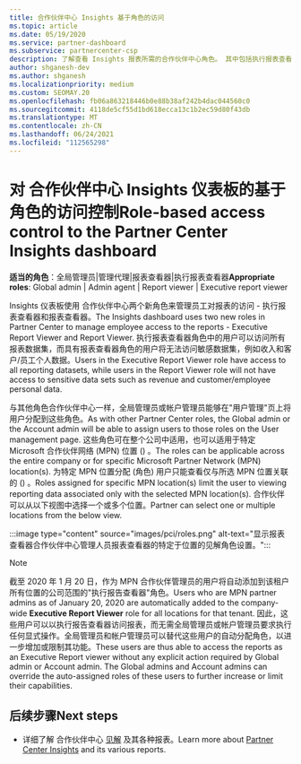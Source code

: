 ```yaml
---
title: 合作伙伴中心 Insights 基于角色的访问
ms.topic: article
ms.date: 05/19/2020
ms.service: partner-dashboard
ms.subservice: partnercenter-csp
description: 了解查看 Insights 报表所需的合作伙伴中心角色。 其中包括执行报表查看器和报表查看器的角色。
author: shganesh-dev
ms.author: shganesh
ms.localizationpriority: medium
ms.custom: SEOMAY.20
ms.openlocfilehash: fb06a863218446b0e88b38af242b4dac044560c0
ms.sourcegitcommit: 4118de5cf55d1bd618ecca13c1b2ec59d80f43db
ms.translationtype: MT
ms.contentlocale: zh-CN
ms.lasthandoff: 06/24/2021
ms.locfileid: "112565298"
---
```

# <a name="role-based-access-control-to-the-partner-center-insights-dashboard"></a><span data-ttu-id="c34b3-104">对 合作伙伴中心 Insights 仪表板的基于角色的访问控制</span><span class="sxs-lookup"><span data-stu-id="c34b3-104">Role-based access control to the Partner Center Insights dashboard</span></span>

<span data-ttu-id="c34b3-105">**适当的角色**：全局管理员|管理代理|报表查看器|执行报表查看器</span><span class="sxs-lookup"><span data-stu-id="c34b3-105">**Appropriate roles**: Global admin | Admin agent | Report viewer | Executive report viewer</span></span>

<span data-ttu-id="c34b3-106">Insights 仪表板使用 合作伙伴中心两个新角色来管理员工对报表的访问 - 执行报表查看器和报表查看器。</span><span class="sxs-lookup"><span data-stu-id="c34b3-106">The Insights dashboard uses two new roles in Partner Center to manage employee access to the reports - Executive Report Viewer and Report Viewer.</span></span>  <span data-ttu-id="c34b3-107">执行报表查看器角色中的用户可以访问所有报表数据集，而具有报表查看器角色的用户将无法访问敏感数据集，例如收入和客户/员工个人数据。</span><span class="sxs-lookup"><span data-stu-id="c34b3-107">Users in the Executive Report Viewer role have access to all reporting datasets, while users in the Report Viewer role will not have access to sensitive data sets such as revenue and customer/employee personal data.</span></span>  

<span data-ttu-id="c34b3-108">与其他角色合作伙伴中心一样，全局管理员或帐户管理员能够在"用户管理"页上将用户分配到这些角色。</span><span class="sxs-lookup"><span data-stu-id="c34b3-108">As with other Partner Center roles, the Global admin or the Account admin will be able to assign users to those roles on the User management page.</span></span> <span data-ttu-id="c34b3-109">这些角色可在整个公司中适用，也可以适用于特定 Microsoft 合作伙伴网络 (MPN) 位置 () 。</span><span class="sxs-lookup"><span data-stu-id="c34b3-109">The roles can be applicable across the entire company or for specific Microsoft Partner Network (MPN) location(s).</span></span> <span data-ttu-id="c34b3-110">为特定 MPN 位置分配 (角色) 用户只能查看仅与所选 MPN 位置关联的 () 。</span><span class="sxs-lookup"><span data-stu-id="c34b3-110">Roles assigned for specific MPN location(s) limit the user to viewing reporting data associated only with the selected MPN location(s).</span></span> <span data-ttu-id="c34b3-111">合作伙伴可以从以下视图中选择一个或多个位置。</span><span class="sxs-lookup"><span data-stu-id="c34b3-111">Partner can select one or multiple locations from the below view.</span></span>

:::image type="content" source="images/pci/roles.png" alt-text="显示报表查看器合作伙伴中心管理人员报表查看器的特定于位置的见解角色设置。":::

>[!Note]
> <span data-ttu-id="c34b3-113">截至 2020 年 1 月 20 日，作为 MPN 合作伙伴管理员的用户将自动添加到该租户所有位置的公司范围的"执行报告查看器"角色。</span><span class="sxs-lookup"><span data-stu-id="c34b3-113">Users who are MPN partner admins as of January 20, 2020 are automatically added to the company-wide **Executive Report Viewer** role for all locations for that tenant.</span></span> <span data-ttu-id="c34b3-114">因此，这些用户可以以执行报告查看器访问报表，而无需全局管理员或帐户管理员要求执行任何显式操作。全局管理员和帐户管理员可以替代这些用户的自动分配角色，以进一步增加或限制其功能。</span><span class="sxs-lookup"><span data-stu-id="c34b3-114">These users are thus able to access the reports as an Executive Report viewer without any explicit action required by Global admin or Account admin. The Global admins and Account admins can override the auto-assigned roles of these users to further increase or limit their capabilities.</span></span>

## <a name="next-steps"></a><span data-ttu-id="c34b3-115">后续步骤</span><span class="sxs-lookup"><span data-stu-id="c34b3-115">Next steps</span></span>

- <span data-ttu-id="c34b3-116">详细了解 合作伙伴中心 [见解](partner-center-insights.md) 及其各种报表。</span><span class="sxs-lookup"><span data-stu-id="c34b3-116">Learn more about [Partner Center Insights](partner-center-insights.md) and its various reports.</span></span>
